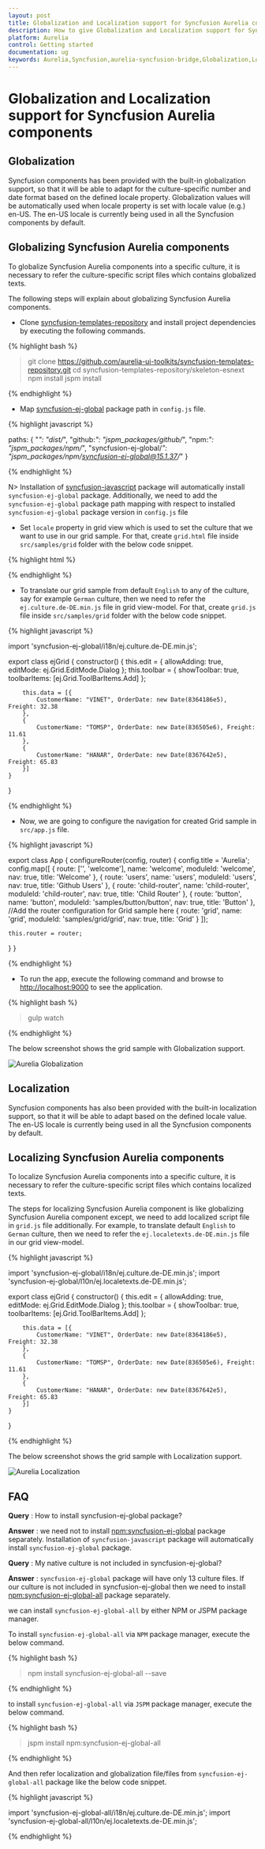 ```yaml
---
layout: post
title: Globalization and Localization support for Syncfusion Aurelia components
description: How to give Globalization and Localization support for Syncfusion Aurelia components
platform: Aurelia
control: Getting started
documentation: ug
keywords: Aurelia,Syncfusion,aurelia-syncfusion-bridge,Globalization,Localization
---
```


# Globalization and Localization support for Syncfusion Aurelia components

## Globalization

Syncfusion components has been provided with the built-in globalization support, so that it will be able to adapt for the culture-specific number and date format based on the defined locale property. Globalization values will be automatically used when locale property is set with locale value (e.g.) en-US. The en-US locale is currently being used in all the Syncfusion components by default.

## Globalizing Syncfusion Aurelia components

To globalize Syncfusion Aurelia components into a specific culture, it is necessary to refer the culture-specific script files which contains globalized texts.

The following steps will explain about globalizing Syncfusion Aurelia components.

*   Clone [syncfusion-templates-repository](https://github.com/aurelia-ui-toolkits/syncfusion-template-repository) and install project dependencies by executing the following commands.

{% highlight bash %}

> git clone https://github.com/aurelia-ui-toolkits/syncfusion-templates-repository.git
> cd syncfusion-templates-repository/skeleton-esnext
> npm install
> jspm install

{% endhighlight %}

*   Map [syncfusion-ej-global](https://www.npmjs.com/package/syncfusion-ej-global) package path in `config.js` file.

{% highlight javascript %}

 paths: {
    "*": "dist/*",
    "github:*": "jspm_packages/github/*",
    "npm:*": "jspm_packages/npm/*",
    "syncfusion-ej-global/*": "jspm_packages/npm/syncfusion-ej-global@15.1.37/*"
  }

{% endhighlight %}

N> Installation of [syncfusion-javascript](https://github.com/syncfusion/JavaScript-Widgets) package will automatically install         `syncfusion-ej-global` package. Additionally, we need to add the `syncfusion-ej-global` package path mapping with respect to installed `syncfusion-ej-global` package version in `config.js` file

*   Set `locale` property in grid view which is used to set the culture that we want to use in our grid sample. For that, create `grid.html` file inside `src/samples/grid` folder with the below code snippet.

{% highlight html %}

<template>
    <h2>ejGrid sample</h2>
    <div>
        <ej-grid e-data-source.bind="data" e-locale="de-DE" e-edit-settings.bind="edit" e-toolbar-settings.bind="toolbar">
            <ej-column e-field="CustomerName"></ej-column>
            <ej-column e-field="OrderDate" e-format="{0:MM/dd/yyyy}"></ej-column>
            <ej-column e-field="Freight" e-format="{0:C}" e-text-align="right"></ej-column>
        </ej-grid>
    </div>
</template>

{% endhighlight %}

*   To translate our grid sample from default `English` to any of the culture, say for example `German` culture, then we need to refer the `ej.culture.de-DE.min.js` file in grid view-model. For that, create `grid.js` file inside `src/samples/grid` folder with the below code snippet.

{% highlight javascript %}

import 'syncfusion-ej-global/i18n/ej.culture.de-DE.min.js';

export class ejGrid {
    constructor() {
        this.edit = { allowAdding: true, editMode: ej.Grid.EditMode.Dialog };
        this.toolbar = { showToolbar: true, toolbarItems: [ej.Grid.ToolBarItems.Add] };

        this.data = [{
            CustomerName: "VINET", OrderDate: new Date(8364186e5), Freight: 32.38
        },
        {
            CustomerName: "TOMSP", OrderDate: new Date(836505e6), Freight: 11.61
        },
        {
            CustomerName: "HANAR", OrderDate: new Date(8367642e5), Freight: 65.83
        }]
    }
}

{% endhighlight %}

* Now, we are going to configure the navigation for created Grid sample in `src/app.js` file.

{% highlight javascript %}

export class App {
  configureRouter(config, router) {
    config.title = 'Aurelia';
    config.map([
      { route: ['', 'welcome'], name: 'welcome',      moduleId: 'welcome',               nav: true, title: 'Welcome' },
      { route: 'users',         name: 'users',        moduleId: 'users',                 nav: true, title: 'Github Users' },
      { route: 'child-router',  name: 'child-router', moduleId: 'child-router',          nav: true, title: 'Child Router' },
      { route: 'button',        name: 'button',       moduleId: 'samples/button/button', nav: true, title: 'Button' },
      //Add the router configuration for Grid sample here
      { route: 'grid',          name: 'grid',         moduleId: 'samples/grid/grid',     nav: true, title: 'Grid' }
    ]);

    this.router = router;
  }
}

{% endhighlight %}

*   To run the app, execute the following command and browse to [http://localhost:9000](http://localhost:9000) to see the application.

{% highlight bash %}

> gulp watch

{% endhighlight %}

The below screenshot shows the grid sample with Globalization support.

![Aurelia Globalization](getting-started-images/globalization.png)

## Localization

Syncfusion components has also been provided with the built-in localization support, so that it will be able to adapt based on the defined locale value. The en-US locale is currently being used in all the Syncfusion components by default.

## Localizing Syncfusion Aurelia components

To localize Syncfusion Aurelia components into a specific culture, it is necessary to refer the culture-specific script files which contains localized texts.

The steps for localizing Syncfusion Aurelia component is like globalizing Syncfusion Aurelia component except, we need to add localized script file in `grid.js` file additionally. For example, to translate default `English` to `German` culture, then we need to refer the `ej.localetexts.de-DE.min.js` file in our grid view-model.

{% highlight javascript %}

import 'syncfusion-ej-global/i18n/ej.culture.de-DE.min.js';
import 'syncfusion-ej-global/l10n/ej.localetexts.de-DE.min.js';

export class ejGrid {
    constructor() {
        this.edit = { allowAdding: true, editMode: ej.Grid.EditMode.Dialog };
        this.toolbar = { showToolbar: true, toolbarItems: [ej.Grid.ToolBarItems.Add] };

        this.data = [{
            CustomerName: "VINET", OrderDate: new Date(8364186e5), Freight: 32.38
        },
        {
            CustomerName: "TOMSP", OrderDate: new Date(836505e6), Freight: 11.61
        },
        {
            CustomerName: "HANAR", OrderDate: new Date(8367642e5), Freight: 65.83
        }]
    }
}

{% endhighlight %}

The below screenshot shows the grid sample with Localization support.

![Aurelia Localization](getting-started-images/localization.png)

## FAQ

**Query** : How to install syncfusion-ej-global package?

**Answer** : we need not to install [npm:syncfusion-ej-global](https://www.npmjs.com/package/syncfusion-ej-global) package separately. Installation of `syncfusion-javascript` package will automatically install `syncfusion-ej-global` package.

**Query** : My native culture is not included in syncfusion-ej-global?

**Answer** : `syncfusion-ej-global` package will have only 13 culture files. If our culture is not included in syncfusion-ej-global then we need to install [npm:syncfusion-ej-global-all](https://www.npmjs.com/package/syncfusion-ej-global-all) package separately.

we can install `syncfusion-ej-global-all` by either NPM or JSPM package manager.

To install `syncfusion-ej-global-all` via `NPM` package manager, execute the below command.

{% highlight bash %}

> npm install syncfusion-ej-global-all --save

{% endhighlight %}

to install `syncfusion-ej-global-all` via `JSPM` package manager, execute the below command.

{% highlight bash %}

> jspm install npm:syncfusion-ej-global-all

{% endhighlight %}

And then refer localization and globalization file/files from `syncfusion-ej-global-all` package like the below code snippet.

{% highlight javascript %}

import 'syncfusion-ej-global-all/i18n/ej.culture.de-DE.min.js';
import 'syncfusion-ej-global-all/l10n/ej.localetexts.de-DE.min.js';

{% endhighlight %}